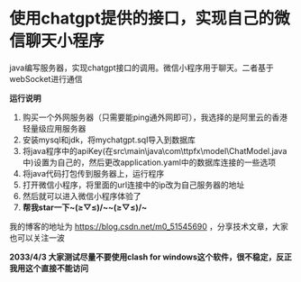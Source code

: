 # 使用chatgpt提供的接口，实现自己的微信聊天小程序
java编写服务器，实现chatgpt接口的调用。微信小程序用于聊天。二者基于webSocket进行通信

**运行说明**
1. 购买一个外网服务器（只需要能ping通外网即可），我选择的是阿里云的香港轻量级应用服务器
2. 安装mysql和jdk，将mychatgpt.sql导入到数据库
3. 将java程序中的apiKey(在src\main\java\com\ttpfx\model\ChatModel.java中)设置为自己的，然后更改application.yaml中的数据库连接的一些选项
4. 将java代码打包传到服务器上，运行程序
5. 打开微信小程序，将里面的url连接中的ip改为自己服务器的地址
6. 然后就可以进入微信小程序体验了
7. **帮我star一下~\(≥▽≤)/~~\(≥▽≤)/~**

我的博客的地址为 https://blog.csdn.net/m0_51545690  ，分享技术文章，大家也可以关注一波


**2033/4/3 大家测试尽量不要使用clash for windows这个软件，很不稳定，反正我用这个直接不能访问**
